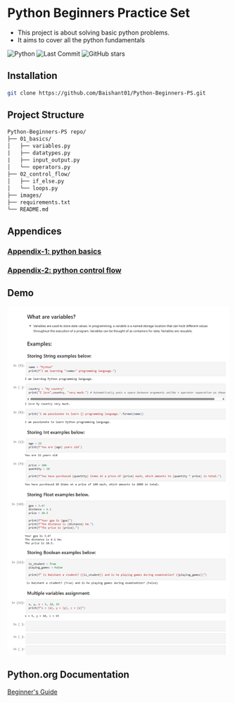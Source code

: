 
# Python Beginners Practice Set

- This project is about solving basic python problems.
- It aims to cover all the python fundamentals

  
![Python](https://img.shields.io/badge/language-python-blue)
![Last Commit](https://img.shields.io/github/last-commit/baishant01/Python-Beginners-PS)
![GitHub stars](https://img.shields.io/github/stars/Baishant01/Python-Beginners-PS)

## Installation

```bash
git clone https://github.com/Baishant01/Python-Beginners-PS.git
```
    
## Project Structure
```
Python-Beginners-PS repo/
├── 01_basics/
│   ├── variables.py
|   ├── datatypes.py
|   ├── input_output.py
│   └── operators.py       
├── 02_control_flow/
│   ├── if_else.py        
│   └── loops.py
├── images/                             
├── requirements.txt     
└── README.md          
```
## Appendices

### [Appendix-1: python basics ](https://github.com/Baishant01/Python-Beginners-PS/tree/main/01_basics/)
### [Appendix-2: python control flow ]()


## Demo

![Demo Screenshot](images/demo.png)


## Python.org Documentation

[Beginner's Guide](https://docs.python.org/3/tutorial/index.html)
